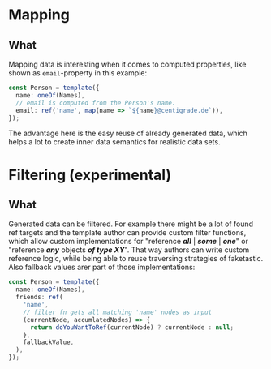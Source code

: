 # Mapping

## What

Mapping data is interesting when it comes to computed properties, like shown as `email`-property in this example:

```ts
const Person = template({
  name: oneOf(Names),
  // email is computed from the Person's name.
  email: ref('name', map(name => `${name}@centigrade.de`)),
});
```

The advantage here is the easy reuse of already generated data, which helps a lot to create inner data semantics for realistic data sets.

# Filtering (experimental)

## What

Generated data can be filtered. For example there might be a lot of found ref targets and the template author can provide custom filter functions, which allow custom implementations for "reference **_all_** | **_some_** | **_one_**" or "reference **_any_** objects **_of type XY_**". That way authors can write custom reference logic, while being able to reuse traversing strategies of faketastic. Also fallback values arer part of those implementations:

```ts
const Person = template({
  name: oneOf(Names),
  friends: ref(
    'name',
    // filter fn gets all matching 'name' nodes as input
    (currentNode, accumlatedNodes) => {
      return doYouWantToRef(currentNode) ? currentNode : null;
    },
    fallbackValue,
  ),
});
```
